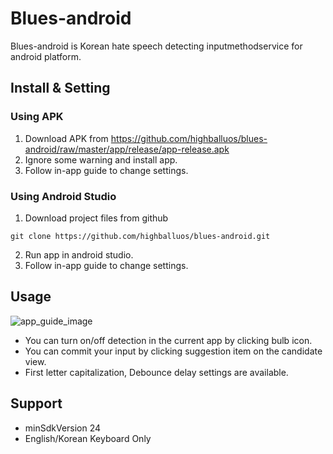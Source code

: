 # Blues-android
Blues-android is Korean hate speech detecting inputmethodservice for android platform.

## Install & Setting
### Using APK
1. Download APK from https://github.com/highballuos/blues-android/raw/master/app/release/app-release.apk
2. Ignore some warning and install app.
3. Follow in-app guide to change settings.

### Using Android Studio
1. Download project files from github
```
git clone https://github.com/highballuos/blues-android.git
```
2. Run app in android studio.
3. Follow in-app guide to change settings.

## Usage
![app_guide_image](https://user-images.githubusercontent.com/24821303/112752675-19ff4100-900f-11eb-8152-3fe4195985b5.jpeg)
* You can turn on/off detection in the current app by clicking bulb icon.
* You can commit your input by clicking suggestion item on the candidate view.
* First letter capitalization, Debounce delay settings are available.

## Support
* minSdkVersion 24
* English/Korean Keyboard Only

